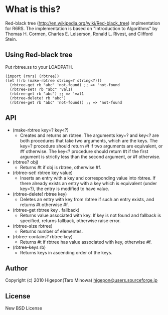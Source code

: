 # What is this?
Red-black tree (http://en.wikipedia.org/wiki/Red-black_tree) implmentation for R6RS.
The implementation is based on "Introduction to Algorithms" by Thomas H. Cormen, Charles E. Leiserson, Ronald L. Rivest, and Clifford Stein.
## Using Red-black tree
Put rbtree.ss to your LOADPATH.

    (import (rnrs) (rbtree))
    (let ([rb (make-rbtree string=? string<?)])
      (rbtree-get rb "abc" 'not-found) ;; => 'not-found
      (rbtree-set! rb "abc" 'val1)
      (rbtree-get rb "abc") ;; => 'val1
      (rbtree-delete! rb "abc")
      (rbtree-get rb "abc" 'not-found)) ;; => 'not-found

## API
- (make-rbtree key=? key<?)
  - Creates and returns an rbtree. The arguments key=? and key<? are both procedures that take two arguments, which are the keys. The key=? procedure should return #t if two arguments are equivalent, or #f otherwise. The key<? procedure should return #t if the first argument is strictly less than the second argument, or #f otherwise.
- (rbtree? obj)
  - Returns #t if obj is rbtree, otherwise #f.
- (rbtree-set! rbtree key value)
  - Inserts an entry with a key and corresponding value into rbtree. If there already exists an entry with a key which is equivalent (under key=?), the entry is modified to have value.
- (rbtree-delete! rbtree key)
  - Deletes an entry with key from rbtree if such an entry exists, and returns #t otherwise #f.
- (rbtree-get rbtree key . fallback) 
  - Returns value associated with key. If key is not found and fallback is specified, returns fallback, otherwise raise error.
- (rbtree-size rbtree)
  - Returns number of elementes.
- (rbtree-contains? rbtree key)
  - Returns #t if rbtree has value associated with key, otherwise #f.
- (rbtree-keys rb)
  - Returns keys in ascending order of the keys.

## Author
Copyright (c) 2010  Higepon(Taro Minowa)  <higepon@users.sourceforge.jp>

## License
New BSD License

